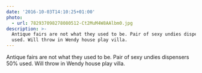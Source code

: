 ```yaml
---
date: '2016-10-03T14:10:25+01:00'
photo:
  - url: 782937098278080512-Ct2MuM4W8AAlbm0.jpg
description: >-
  Antique fairs are not what they used to be. Pair of sexy undies dispensers 50%
  used. Will throw in Wendy house play villa.
---
```

Antique fairs are not what they used to be. Pair of sexy undies dispensers 50% used. Will throw in Wendy house play villa. 
